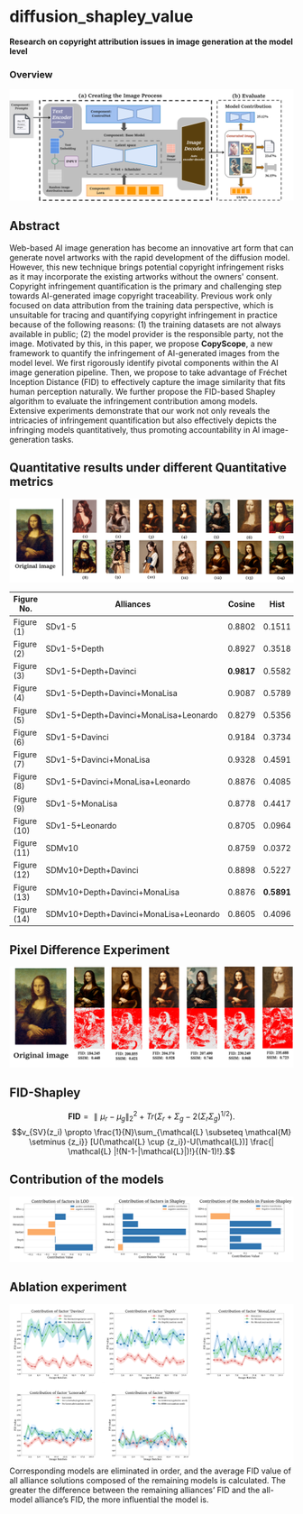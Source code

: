 # diffusion_shapley_value
**Research on copyright attribution issues in image generation at the model level**

### Overview

![](https://github.com/JunLei01/diffusion_shapley_value/blob/main/material/overview.png)
## Abstract

Web-based AI image generation has become an innovative art form that can generate novel artworks with the rapid development of the diffusion model. However, this new technique brings potential copyright infringement risks as it may incorporate the existing artworks without the owners' consent. Copyright infringement quantification is the primary and challenging step towards AI-generated image copyright traceability. Previous work only focused on data attribution from the training data perspective, which is unsuitable for tracing and quantifying copyright infringement in practice because of the following reasons: (1) the training datasets are not always available in public; (2) the model provider is the responsible party, not the image. Motivated by this, in this paper, we propose **CopyScope**, a new framework to quantify the infringement of AI-generated images from the model level. We first rigorously identify pivotal components within the AI image generation pipeline. Then, we propose to take advantage of Fréchet Inception Distance (FID) to effectively capture the image similarity that fits human perception naturally. We further propose the FID-based Shapley algorithm to evaluate the infringement contribution among models. Extensive experiments demonstrate that our work not only reveals the intricacies of infringement quantification but also effectively depicts the infringing models quantitatively, thus promoting accountability in AI image-generation tasks.

## Quantitative results under different Quantitative metrics

![Figure 1](https://github.com/JunLei01/diffusion_shapley_value/blob/main/material/figure1.png)

| Figure No.  | Alliances                              | Cosine     | Hist       | DHash  | SSIM       | RGB-SSIM   | FID        | Fusion     |
| ----------- | -------------------------------------- | ---------- | ---------- | ------ | ---------- | ---------- | ---------- | ---------- |
| Figure (1)  | SDv1-5                                 | 0.8802     | 0.1511     | 0.5468 | 0.2934     | 0.8424     | 310.18     | 0.0821     |
| Figure (2)  | SDv1-5+Depth                           | 0.8927     | 0.3518     | 0.5000 | 0.4541     | 0.9251     | 289.24     | 0.0879     |
| Figure (3)  | SDv1-5+Depth+Davinci                   | **0.9817** | 0.5582     | 0.7656 | 0.9281     | **0.9971** | 239.17     | 0.0920     |
| Figure (4)  | SDv1-5+Depth+Davinci+MonaLisa          | 0.9087     | 0.5789     | 0.7500 | **0.9684** | 0.9963     | 233.21     | 0.0477     |
| Figure (5)  | SDv1-5+Depth+Davinci+MonaLisa+Leonardo | 0.8279     | 0.5356     | 0.7656 | 0.7463     | 0.9689     | 220.40     | 0.1015     |
| Figure (6)  | SDv1-5+Davinci                         | 0.9184     | 0.3734     | 0.4843 | 0.5275     | 0.9200     | 265.01     | 0.1981     |
| Figure (7)  | SDv1-5+Davinci+MonaLisa                | 0.9328     | 0.4591     | 0.6562 | 0.7235     | 0.9420     | 241.18     | 0.0371     |
| Figure (8)  | SDv1-5+Davinci+MonaLisa+Leonardo       | 0.8876     | 0.4085     | 0.5937 | 0.6065     | 0.9458     | 275.92     | 0.1101     |
| Figure (9)  | SDv1-5+MonaLisa                        | 0.8778     | 0.4417     | 0.3593 | 0.1982     | 0.8251     | 336.24     | 0.0226     |
| Figure (10) | SDv1-5+Leonardo                        | 0.8705     | 0.0964     | 0.6718 | 0.2673     | 0.9148     | 307.06     | 0.2419     |
| Figure (11) | SDMv10                                 | 0.8759     | 0.0372     | 0.7031 | 0.2568     | 0.8837     | 320.48     | 0.1798     |
| Figure (12) | SDMv10+Depth+Davinci                   | 0.8898     | 0.5227     | 0.7343 | 0.6214     | 0.9819     | 209.06     | 0.1688     |
| Figure (13) | SDMv10+Depth+Davinci+MonaLisa          | 0.8876     | **0.5891** | 0.7656 | 0.5766     | 0.9834     | 212.13     | **0.3774** |
| Figure (14) | SDMv10+Depth+Davinci+MonaLisa+Leonardo | 0.8605     | 0.4096     | 0.8593 | 0.4481     | 0.9733     | **184.69** | 0.0879     |

## Pixel Difference Experiment

![Figure 2](https://github.com/JunLei01/diffusion_shapley_value/blob/main/material/pixel%20image.png)

## FID-Shapley

$$ \textbf{FID} = {\parallel \mu_r - \mu_g \parallel}_2^2 + Tr(\Sigma_r + \Sigma_g - 2(\Sigma_r \Sigma_g)^{1/2}).$$
$$v_{SV}(z_i) \propto \frac{1}{N}\sum_{\mathcal{L} \subseteq \mathcal{M} \setminus {z_i}} [U(\mathcal{L} \cup {z_i})-U(\mathcal{L})] \frac{| \mathcal{L} |!(N-1-|\mathcal{L}|)!}{(N-1)!}.$$


## Contribution of the models

![](https://github.com/JunLei01/diffusion_shapley_value/blob/main/material/result1.png)

## Ablation experiment

![](https://github.com/JunLei01/diffusion_shapley_value/blob/main/material/figure7.png)
Corresponding models are eliminated in order, and the average FID value of all alliance solutions composed of the remaining models is calculated. The greater the difference between the remaining alliances’ FID and the all-model alliance’s FID, the more influential the model is.

